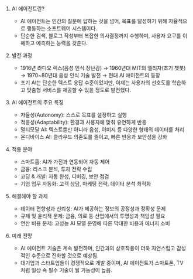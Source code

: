 1. AI 에이전트란?

    * AI 에이전트는 인간의 질문에 답하는 것을 넘어, 목표를 달성하기 위해 자율적으로 행동하는 소프트웨어 시스템이다.
    * 단순한 검색, 블로그 작성부터 복잡한 의사결정까지 수행하며, 사용자 요구를 이해하고 예측하는 능력을 갖춘다.

2. 발전 과정

    * 1916년 라디오 렉스(음성 인식 장난감) → 1960년대 MIT의 엘리자(초기 챗봇) → 1970~80년대 음성 인식 기술 발전 → 현대 AI 에이전트의 등장
    * 초기 AI는 단순한 텍스트 응답 수준이었지만, 이제는 사용자의 선호도를 학습하고 맞춤형 서비스를 제공할 수 있을 정도로 발전했다.

3. AI 에이전트의 주요 특징

    * 자율성(Autonomy): 스스로 목표를 설정하고 실행
    * 적응성(Adaptability): 환경과 사용자에 맞춰 유연하게 반응
    * 멀티모달 AI: 텍스트뿐만 아니라 음성, 이미지 등 다양한 형태의 데이터를 처리
    * 온디바이스 AI: 클라우드 의존도를 줄이고, 빠른 반응과 보안성을 강화

4. 적용 분야

    * 스마트홈: AI가 가전과 연동되어 자동 제어
    * 금융: 리스크 분석, 투자 전략 수립
    * 코딩 & 개발: 자동 완성, 디버깅, 보안 점검
    * 기업 업무 자동화: 고객 상담, 마케팅 전략, 데이터 분석 최적화

5. 해결해야 할 과제

    * 데이터 편향성과 신뢰성: AI가 제공하는 정보의 공정성과 정확성 문제
    * 규제 및 윤리적 문제: 금융, 의료 등 산업에서의 투명성과 책임성 필요
    * 연산 비용 문제: 고성능 AI 모델 운영에 따른 막대한 비용과 에너지 소비

6. 미래 전망

    * AI 에이전트 기술은 계속 발전하며, 인간과의 상호작용이 더욱 자연스럽고 감성적인 수준으로 진화할 것으로 예상됨.
    * 대기업과 스타트업들이 경쟁적으로 개발 중이며, AI 에이전트가 스마트폰, TV처럼 일상 속 필수 기술이 될 가능성이 높음.